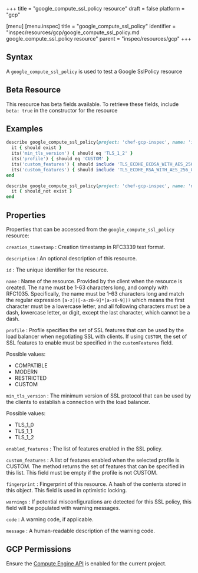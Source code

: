 +++
title = "google_compute_ssl_policy resource"
draft = false
platform = "gcp"

[menu]
  [menu.inspec]
    title = "google_compute_ssl_policy"
    identifier = "inspec/resources/gcp/google_compute_ssl_policy.md google_compute_ssl_policy resource"
    parent = "inspec/resources/gcp"
+++

## Syntax

A `google_compute_ssl_policy` is used to test a Google SslPolicy resource

## Beta Resource

This resource has beta fields available. To retrieve these fields, include `beta: true` in the constructor for the resource

## Examples

```ruby
describe google_compute_ssl_policy(project: 'chef-gcp-inspec', name: 'inspec-gcp-ssl-policy') do
  it { should exist }
  its('min_tls_version') { should eq 'TLS_1_2' }
  its('profile') { should eq 'CUSTOM' }
  its('custom_features') { should include 'TLS_ECDHE_ECDSA_WITH_AES_256_GCM_SHA384' }
  its('custom_features') { should include 'TLS_ECDHE_RSA_WITH_AES_256_GCM_SHA384' }
end

describe google_compute_ssl_policy(project: 'chef-gcp-inspec', name: 'nonexistent') do
  it { should_not exist }
end
```

## Properties

Properties that can be accessed from the `google_compute_ssl_policy` resource:

`creation_timestamp`
: Creation timestamp in RFC3339 text format.

`description`
: An optional description of this resource.

`id`
: The unique identifier for the resource.

`name`
: Name of the resource. Provided by the client when the resource is created. The name must be 1-63 characters long, and comply with RFC1035. Specifically, the name must be 1-63 characters long and match the regular expression `[a-z]([-a-z0-9]*[a-z0-9])?` which means the first character must be a lowercase letter, and all following characters must be a dash, lowercase letter, or digit, except the last character, which cannot be a dash.

`profile`
: Profile specifies the set of SSL features that can be used by the load balancer when negotiating SSL with clients. If using `CUSTOM`, the set of SSL features to enable must be specified in the `customFeatures` field.

  Possible values:

  - COMPATIBLE
  - MODERN
  - RESTRICTED
  - CUSTOM


`min_tls_version`
: The minimum version of SSL protocol that can be used by the clients to establish a connection with the load balancer.

  Possible values:

  - TLS_1_0
  - TLS_1_1
  - TLS_1_2

`enabled_features`
: The list of features enabled in the SSL policy.

`custom_features`
: A list of features enabled when the selected profile is CUSTOM. The method returns the set of features that can be specified in this list. This field must be empty if the profile is not CUSTOM.

`fingerprint`
: Fingerprint of this resource. A hash of the contents stored in this object. This field is used in optimistic locking.

`warnings`
: If potential misconfigurations are detected for this SSL policy, this field will be populated with warning messages.

`code`
: A warning code, if applicable.

`message`
: A human-readable description of the warning code.

## GCP Permissions

Ensure the [Compute Engine API](https://console.cloud.google.com/apis/library/compute.googleapis.com/) is enabled for the current project.
